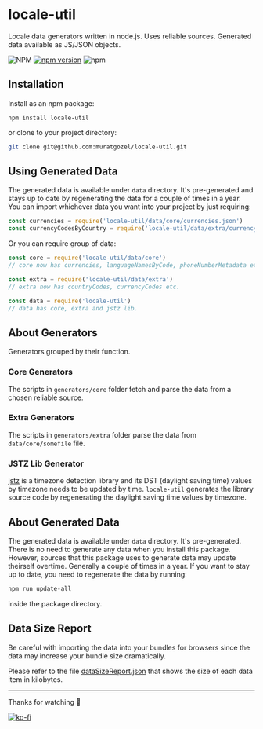 # locale-util
Locale data generators written in node.js. Uses reliable sources. Generated data available as JS/JSON objects.

![NPM](https://img.shields.io/npm/l/locale-util)
[![npm version](https://badge.fury.io/js/locale-util.svg)](https://badge.fury.io/js/locale-util)
![npm](https://img.shields.io/npm/dy/locale-util)

## Installation
Install as an npm package:
```
npm install locale-util
```
or clone to your project directory:
```sh
git clone git@github.com:muratgozel/locale-util.git
```

## Using Generated Data
The generated data is available under `data` directory. It's pre-generated and stays up to date by regenerating the data for a couple of times in a year. You can import whichever data you want into your project by just requiring:
```js
const currencies = require('locale-util/data/core/currencies.json')
const currencyCodesByCountry = require('locale-util/data/extra/currencyCodesByCountry.json')
```
Or you can require group of data:
```js
const core = require('locale-util/data/core')
// core now has currencies, languageNamesByCode, phoneNumberMetadata etc.

const extra = require('locale-util/data/extra')
// extra now has countryCodes, currencyCodes etc.

const data = require('locale-util')
// data has core, extra and jstz lib.
```

## About Generators
Generators grouped by their function.

### Core Generators
The scripts in `generators/core` folder fetch and parse the data from a chosen reliable source.

### Extra Generators
The scripts in `generators/extra` folder parse the data from `data/core/somefile` file.

### JSTZ Lib Generator
[jstz](https://github.com/pellepim/jstimezonedetect) is a timezone detection library and its DST (daylight saving time) values by timezone needs to be updated by time. `locale-util` generates the library source code by regenerating the daylight saving time values by timezone.

## About Generated Data
The generated data is available under `data` directory. It's pre-generated. There is no need to generate any data when you install this package. However, sources that this package uses to generate data may update theirself overtime. Generally a couple of times in a year. If you want to stay up to date, you need to regenerate the data by running:
```sh
npm run update-all
```
inside the package directory.

## Data Size Report
Be careful with importing the data into your bundles for browsers since the data may increase your bundle size dramatically.

Please refer to the file [dataSizeReport.json](https://github.com/muratgozel/locale-util/blob/master/dataSizeReport.json) that shows the size of each data item in kilobytes.

---

Thanks for watching 🐬

[![ko-fi](https://www.ko-fi.com/img/githubbutton_sm.svg)](https://ko-fi.com/F1F1RFO7)
